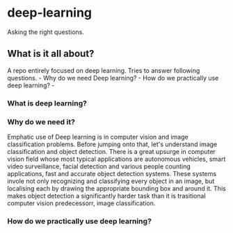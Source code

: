 # deep-learning
Asking the right questions.

## What is it all about?
A repo entirely focused on deep learning. Tries to answer following questions.
    - Why do we need Deep learning?
    - How do we practically use deep learning?
    - 

### What is deep learning?



### Why do we need it?
Emphatic use of Deep learning is in computer vision and image classification problems. Before jumping onto that, let's understand image classification and object detection. 
    There is a great upsurge in computer vision field whose most typical applications are autonomous vehicles, smart video surveillance, facial detection and various people counting applications, fast and accurate object detection systems. These systems invole not only recognizing and classifying every object in an image, but localising each by drawing the appropriate bounding box and around it. This makes object detection a significantly harder task than it is trasitional computer vision predecessorr, image classification.

### How do we practically use deep learning?